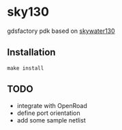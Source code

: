 # sky130

gdsfactory pdk based on [skywater130](https://github.com/google/skywater-pdk)

## Installation

`make install`

## TODO

- integrate with OpenRoad
- define port orientation
- add some sample netlist
